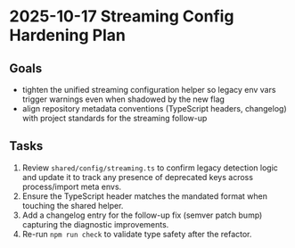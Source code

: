 # 2025-10-17 Streaming Config Hardening Plan

## Goals
- tighten the unified streaming configuration helper so legacy env vars trigger warnings even when shadowed by the new flag
- align repository metadata conventions (TypeScript headers, changelog) with project standards for the streaming follow-up

## Tasks
1. Review `shared/config/streaming.ts` to confirm legacy detection logic and update it to track any presence of deprecated keys across process/import meta envs.
2. Ensure the TypeScript header matches the mandated format when touching the shared helper.
3. Add a changelog entry for the follow-up fix (semver patch bump) capturing the diagnostic improvements.
4. Re-run `npm run check` to validate type safety after the refactor.
